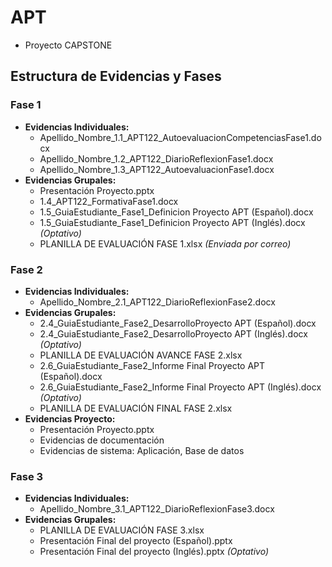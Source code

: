 # APT

- Proyecto CAPSTONE

## Estructura de Evidencias y Fases

### Fase 1
- **Evidencias Individuales:**
  - Apellido_Nombre_1.1_APT122_AutoevaluacionCompetenciasFase1.docx
  - Apellido_Nombre_1.2_APT122_DiarioReflexionFase1.docx
  - Apellido_Nombre_1.3_APT122_AutoevaluacionFase1.docx
- **Evidencias Grupales:**
  - Presentación Proyecto.pptx
  - 1.4_APT122_FormativaFase1.docx
  - 1.5_GuiaEstudiante_Fase1_Definicion Proyecto APT (Español).docx
  - 1.5_GuiaEstudiante_Fase1_Definicion Proyecto APT (Inglés).docx *(Optativo)*
  - PLANILLA DE EVALUACIÓN FASE 1.xlsx *(Enviada por correo)*

### Fase 2
- **Evidencias Individuales:**
  - Apellido_Nombre_2.1_APT122_DiarioReflexionFase2.docx
- **Evidencias Grupales:**
  - 2.4_GuiaEstudiante_Fase2_DesarrolloProyecto APT (Español).docx
  - 2.4_GuiaEstudiante_Fase2_DesarrolloProyecto APT (Inglés).docx *(Optativo)*
  - PLANILLA DE EVALUACIÓN AVANCE FASE 2.xlsx
  - 2.6_GuiaEstudiante_Fase2_Informe Final Proyecto APT (Español).docx
  - 2.6_GuiaEstudiante_Fase2_Informe Final Proyecto APT (Inglés).docx *(Optativo)*
  - PLANILLA DE EVALUACIÓN FINAL FASE 2.xlsx
- **Evidencias Proyecto:**
  - Presentación Proyecto.pptx
  - Evidencias de documentación
  - Evidencias de sistema: Aplicación, Base de datos

### Fase 3
- **Evidencias Individuales:**
  - Apellido_Nombre_3.1_APT122_DiarioReflexionFase3.docx
- **Evidencias Grupales:**
  - PLANILLA DE EVALUACIÓN FASE 3.xlsx
  - Presentación Final del proyecto (Español).pptx
  - Presentación Final del proyecto (Inglés).pptx *(Optativo)*
